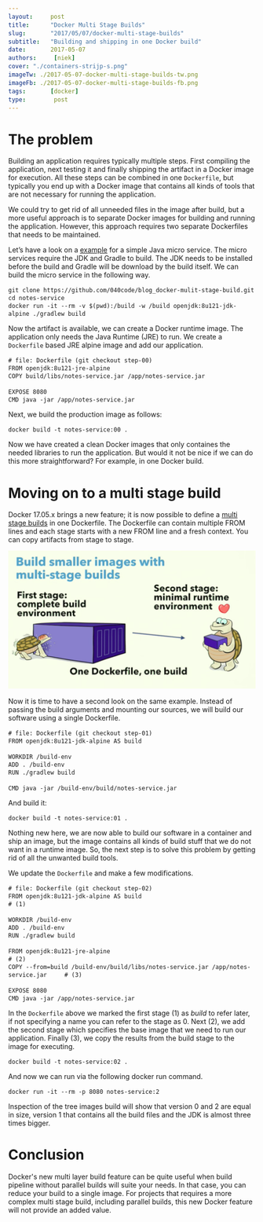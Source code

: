 ```yaml
---
layout:     post
title:      "Docker Multi Stage Builds"
slug:       "2017/05/07/docker-multi-stage-builds"
subtitle:   "Building and shipping in one Docker build"
date:       2017-05-07
authors:     [niek]
cover: "./containers-strijp-s.png"
imageTw: ./2017-05-07-docker-multi-stage-builds-tw.png
imageFb: ./2017-05-07-docker-multi-stage-builds-fb.png
tags:       [docker]
type:        post
---
```


# The problem
Building an application requires typically multiple steps. First compiling the application, next testing it and finally shipping the artifact in a Docker image for execution. All these steps can be combined in one `Dockerfile`, but typically you end up with a Docker image that contains all kinds of tools that are not necessary for running the application.

We could try to get rid of all unneeded files in the image after build, but a more useful approach is to separate Docker images for building and running the application. However, this approach requires two separate Dockerfiles that needs to be maintained.

Let’s have a look on a [example](https://github.com/040code/blog_docker-mulit-stage-build.git) for a simple Java micro service. The micro services require the JDK and Gradle to build. The JDK needs to be installed before the build and Gradle will be download by the build itself. We can build the micro service in the following way.

```
git clone https://github.com/040code/blog_docker-mulit-stage-build.git
cd notes-service
docker run -it --rm -v $(pwd):/build -w /build openjdk:8u121-jdk-alpine ./gradlew build
```
Now the artifact is available, we can create a Docker runtime image. The application only needs the Java Runtime (JRE) to run. We create a `Dockerfile` based JRE alpine image and add our application.

```
# file: Dockerfile (git checkout step-00)
FROM openjdk:8u121-jre-alpine
COPY build/libs/notes-service.jar /app/notes-service.jar

EXPOSE 8080
CMD java -jar /app/notes-service.jar
```
Next, we build the production image as follows:
```
docker build -t notes-service:00 .
```
Now we have created a clean Docker images that only containes the needed libraries to run the application. But would it not be nice if we can do this more straightforward? For example, in one Docker build.

# Moving on to a multi stage build
Docker 17.05.x brings a new feature; it is now possible to define a [multi stage builds](https://docs.docker.com/engine/userguide/eng-image/multistage-build/) in one Dockerfile. The Dockerfile can contain multiple FROM lines and each stage starts with a new FROM line and a fresh context. You can copy artifacts from stage to stage.

<a href="#">
    <img src="./docker-multi-stages-build.png" alt="docker-multi-stages-build">
</a>

Now it is time to have a second look on the same example. Instead of passing the build arguments and mounting our sources, we will build our software using a single Dockerfile.

```
# file: Dockerfile (git checkout step-01)
FROM openjdk:8u121-jdk-alpine AS build

WORKDIR /build-env
ADD . /build-env
RUN ./gradlew build

CMD java -jar /build-env/build/notes-service.jar
```
And build it:
```
docker build -t notes-service:01 .
```
Nothing new here, we are now able to build our software in a container and ship an image, but the image contains all kinds of build stuff that we do not want in a runtime image. So, the next step is to solve this problem by getting rid of all the unwanted build tools.

We update the `Dockerfile` and make a few modifications.
```
# file: Dockerfile (git checkout step-02)
FROM openjdk:8u121-jdk-alpine AS build                                               # (1)

WORKDIR /build-env
ADD . /build-env
RUN ./gradlew build

FROM openjdk:8u121-jre-alpine                                                        # (2)
COPY --from=build /build-env/build/libs/notes-service.jar /app/notes-service.jar     # (3)

EXPOSE 8080
CMD java -jar /app/notes-service.jar
```
In the `Dockerfile` above we marked the first stage (1) as *build* to refer later, if not specifying a name you can refer to the stage as 0. Next (2), we add the second stage which specifies the base image that we need to run our application. Finally (3), we copy the results from the build stage to the image for executing.
```
docker build -t notes-service:02 .
```
And now we can run via the following docker run command.
```
docker run -it --rm -p 8080 notes-service:2
```
Inspection of the tree images build will show that version 0 and 2 are equal in size, version 1 that contains all the build files and the JDK is almost three times bigger.

# Conclusion
Docker's new multi layer build feature can be quite useful when build pipeline without parallel builds will suite your needs. In that case, you can reduce your build to a single image. For projects that requires a more complex multi stage build, including parallel builds, this new Docker feature will not provide an added value.
